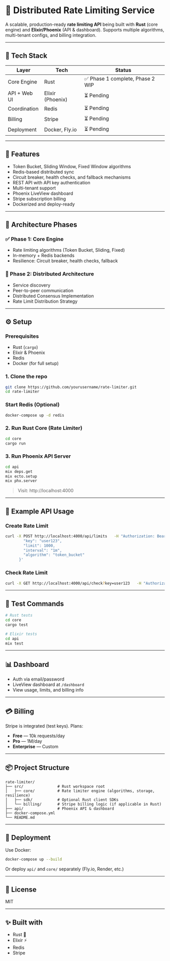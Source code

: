 # 🚦 Distributed Rate Limiting Service

A scalable, production-ready **rate limiting API** being built with **Rust** (core engine) and **Elixir/Phoenix** (API & dashboard). Supports multiple algorithms, multi-tenant configs, and billing integration.

---

## 🧱 Tech Stack

| Layer            | Tech               | Status                           |
|------------------|--------------------|----------------------------------|
| Core Engine      | Rust               | ✅ Phase 1 complete, Phase 2 WIP |
| API + Web UI     | Elixir (Phoenix)   | ⏳ Pending                        |
| Coordination     | Redis              | ⏳ Pending                        |
| Billing          | Stripe             | ⏳ Pending                        |
| Deployment       | Docker, Fly.io     | ⏳ Pending                        |


---

## 📌 Features

- Token Bucket, Sliding Window, Fixed Window algorithms
- Redis-based distributed sync
- Circuit breaker, health checks, and fallback mechanisms
- REST API with API key authentication
- Multi-tenant support
- Phoenix LiveView dashboard
- Stripe subscription billing
- Dockerized and deploy-ready


---

## 🧩 Architecture Phases

### ✅ Phase 1: Core Engine
- Rate limiting algorithms (Token Bucket, Sliding, Fixed)
- In-memory + Redis backends
- Resilience: Circuit breaker, health checks, fallback

### 🚧 Phase 2: Distributed Architecture
- Service discovery
- Peer-to-peer communication
- Distributed Consensus Implementation
- Rate Limit Distribution Strategy 

---

## ⚙️ Setup

### Prerequisites
- Rust (`cargo`)
- Elixir & Phoenix
- Redis
- Docker (for full setup)



### 1. Clone the repo

```bash
git clone https://github.com/yourusername/rate-limiter.git
cd rate-limiter
```



### Start Redis (Optional)
```bash
docker-compose up -d redis
```

### 2. Run Rust Core (Rate Limiter)
```bash
cd core
cargo run
```

### 3. Run Phoenix API Server
```bash
cd api
mix deps.get
mix ecto.setup
mix phx.server
```

> Visit: http://localhost:4000

---

## 📡 Example API Usage

### Create Rate Limit
```bash
curl -X POST http://localhost:4000/api/limits   -H "Authorization: Bearer <api-key>"   -H "Content-Type: application/json"   -d '{
        "key": "user123",
        "limit": 1000,
        "interval": "1m",
        "algorithm": "token_bucket"
      }'
```

### Check Rate Limit
```bash
curl -X GET http://localhost:4000/api/check?key=user123   -H "Authorization: Bearer <api-key>"
```

---

## 🧪 Test Commands

```bash
# Rust tests
cd core
cargo test

# Elixir tests
cd api
mix test
```

---

## 📊 Dashboard

- Auth via email/password
- LiveView dashboard at `/dashboard`
- View usage, limits, and billing info

---

## 💳 Billing

Stripe is integrated (test keys). Plans:

- **Free** — 10k requests/day
- **Pro** — 1M/day
- **Enterprise** — Custom

---

## 📦 Project Structure

```
rate-limiter/
├── src/               # Rust workspace root
│   ├── core/          # Rate limiter engine (algorithms, storage, resilience)
│   ├── sdk/           # Optional Rust client SDKs
│   └── billing/       # Stripe billing logic (if applicable in Rust)
├── api/               # Phoenix API & dashboard
├── docker-compose.yml
└── README.md
```

---

## 🚀 Deployment

Use Docker:

```bash
docker-compose up --build
```

Or deploy `api/` and `core/` separately (Fly.io, Render, etc.)

---

## 📖 License

MIT

---

## ✨ Built with

- Rust 🦀
- Elixir ⚡
- Redis
- Stripe
